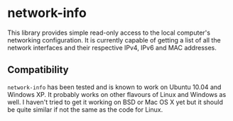 network-info
=============

This library provides simple read-only access to the local computer's
networking configuration. It is currently capable of getting a list of
all the network interfaces and their respective IPv4, IPv6 and MAC
addresses.

Compatibility
--------------

`network-info` has been tested and is known to work on Ubuntu 10.04 and
Windows XP. It probably works on other flavours of Linux and Windows as
well. I haven't tried to get it working on BSD or Mac OS X yet but it
should be quite similar if not the same as the code for Linux.
